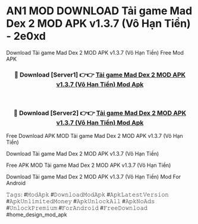 # AN1 MOD DOWNLOAD Tải game Mad Dex 2 MOD APK v1.3.7 (Vô Hạn Tiền) - 2e0xd
Download Tải game Mad Dex 2 MOD APK v1.3.7 (Vô Hạn Tiền) Free Mod APK

<div align="center">
<h3>🔴 Download [Server1] 👉👉 <a href="https://apk-comot.site?title=Tải_game_Mad_Dex_2_MOD_APK_v1.3.7_(Vô_Hạn_Tiền)">Tải game Mad Dex 2 MOD APK v1.3.7 (Vô Hạn Tiền) Mod Apk</a></h3><br>

<h3>🔴 Download [Server2] 👉👉 <a href="https://apk-comot.site?title=Tải_game_Mad_Dex_2_MOD_APK_v1.3.7_(Vô_Hạn_Tiền)">Tải game Mad Dex 2 MOD APK v1.3.7 (Vô Hạn Tiền) Mod Apk</a></h3>
</div>


Free Download APK MOD Tải game Mad Dex 2 MOD APK v1.3.7 (Vô Hạn Tiền)

Download Tải game Mad Dex 2 MOD APK v1.3.7 (Vô Hạn Tiền) 

Free APK MOD Tải game Mad Dex 2 MOD APK v1.3.7 (Vô Hạn Tiền) 

Download Tải game Mad Dex 2 MOD APK v1.3.7 (Vô Hạn Tiền) Mod For Android

𝚃𝚊𝚐𝚜: #𝙼𝚘𝚍𝙰𝚙𝚔 #𝙳𝚘𝚠𝚗𝚕𝚘𝚊𝚍𝙼𝚘𝚍𝙰𝚙𝚔 #𝙰𝚙𝚔𝙻𝚊𝚝𝚎𝚜𝚝𝚅𝚎𝚛𝚜𝚒𝚘𝚗 #𝙰𝚙𝚔𝚄𝚗𝚕𝚒𝚖𝚒𝚝𝚎𝚍𝙼𝚘𝚗𝚎𝚢 #𝙰𝚙𝚔𝚄𝚗𝚕𝚘𝚌𝚔𝙰𝚕𝚕 #𝙰𝚙𝚔𝙽𝚘𝙰𝚍𝚜 #𝚄𝚗𝚕𝚘𝚌𝚔𝙿𝚛𝚎𝚖𝚒𝚞𝚖 #𝙵𝚘𝚛𝙰𝚗𝚍𝚛𝚘𝚒𝚍 #𝙵𝚛𝚎𝚎𝙳𝚘𝚠𝚗𝚕𝚘𝚊𝚍 #home_design_mod_apk